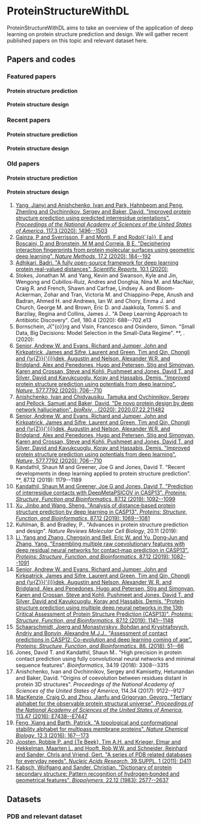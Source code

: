# ProteinStructureWithDL
ProteinStructureWithDL aims to take an overview of the application of deep learning on protein structure prediction and design. We will gather recent published papers on this topic and relevant dataset here.

## Papers and codes

### Featured papers

#### Protein structure prediction

#### Protein structure design

### Recent papers

#### Protein structure prediction

#### Protein structure design

### Old papers

#### Protein structure prediction

#### Protein structure design

1. [Yang, Jianyi and Anishchenko, Ivan and Park, Hahnbeom and Peng, Zhenling and Ovchinnikov, Sergey and Baker, David. "Improved protein structure prediction using predicted interresidue orientations". *Proceedings of the National Academy of Sciences of the United States of America*, 117.3 (2020): 1496--1503](https://www.pnas.org/content/117/3/1496)
2. [Gainza, P and Sverrisson, F and Monti, F and Rodol{\`{a}}, E and Boscaini, D and Bronstein, M M and Correia, B E. "Deciphering interaction fingerprints from protein molecular surfaces using geometric deep learning". *Nature Methods*, 17.2 (2020): 184--192](https://doi.org/10.1038/s41592-019-0666-6)
3. [Adhikari, Badri. "A fully open-source framework for deep learning protein real-valued distances". *Scientific Reports*, 10.1 (2020): ](https://doi.org/10.1038/s41598-020-70181-0)
4. Stokes, Jonathan M. and Yang, Kevin and Swanson, Kyle and Jin, Wengong and Cubillos-Ruiz, Andres and Donghia, Nina M. and MacNair, Craig R. and French, Shawn and Carfrae, Lindsey A. and Bloom-Ackerman, Zohar and Tran, Victoria M. and Chiappino-Pepe, Anush and Badran, Ahmed H. and Andrews, Ian W. and Chory, Emma J. and Church, George M. and Brown, Eric D. and Jaakkola, Tommi S. and Barzilay, Regina and Collins, James J.. "A Deep Learning Approach to Antibiotic Discovery". *Cell*, 180.4 (2020): 688--702.e13
5. Bornschein, J{\"{o}}rg and Visin, Francesco and Osindero, Simon. "Small Data, Big Decisions: Model Selection in the Small-Data Regime". **, . (2020): 
6. [Senior, Andrew W. and Evans, Richard and Jumper, John and Kirkpatrick, James and Sifre, Laurent and Green, Tim and Qin, Chongli and {\v{Z}}{\'{i}}dek, Augustin and Nelson, Alexander W.R. and Bridgland, Alex and Penedones, Hugo and Petersen, Stig and Simonyan, Karen and Crossan, Steve and Kohli, Pushmeet and Jones, David T. and Silver, David and Kavukcuoglu, Koray and Hassabis, Demis. "Improved protein structure prediction using potentials from deep learning". *Nature*, 577.7792 (2020): 706--710](https://doi.org/10.1038/s41586-019-1923-7)
7. [Anishchenko, Ivan and Chidyausiku, Tamuka and Ovchinnikov, Sergey and Pellock, Samuel and Baker, David. "De novo protein design by deep network hallucination". *bioRxiv*, . (2020): 2020.07.22.211482](https://doi.org/10.1101/2020.07.22.211482)
8. [Senior, Andrew W. and Evans, Richard and Jumper, John and Kirkpatrick, James and Sifre, Laurent and Green, Tim and Qin, Chongli and {\v{Z}}{\'{i}}dek, Augustin and Nelson, Alexander W.R. and Bridgland, Alex and Penedones, Hugo and Petersen, Stig and Simonyan, Karen and Crossan, Steve and Kohli, Pushmeet and Jones, David T. and Silver, David and Kavukcuoglu, Koray and Hassabis, Demis. "Improved protein structure prediction using potentials from deep learning". *Nature*, 577.7792 (2020): 706--710](https://doi.org/10.1038/s41586-019-1923-7)
9. Kandathil, Shaun M and Greener, Joe G and Jones, David T. "Recent developments in deep learning applied to protein structure prediction". **, 87.12 (2019): 1179--1189
10. [Kandathil, Shaun M and Greener, Joe G and Jones, David T. "Prediction of interresidue contacts with DeepMetaPSICOV in CASP13". *Proteins: Structure, Function and Bioinformatics*, 87.12 (2019): 1092--1099](https://github.com/)
11. [Xu, Jinbo and Wang, Sheng. "Analysis of distance‐based protein structure prediction by deep learning in CASP13". *Proteins: Structure, Function, and Bioinformatics*, 87.12 (2019): 1069--1081](https://onlinelibrary.wiley.com/doi/abs/10.1002/prot.25810)
12. Kuhlman, B. and Bradley, P.. "Advances in protein structure prediction and design". *Nature Reviews Molecular Cell Biology*, 20.11 (2019): 
13. [Li, Yang and Zhang, Chengxin and Bell, Eric W. and Yu, Dong‐Jun and Zhang, Yang. "Ensembling multiple raw coevolutionary features with deep residual neural networks for contact‐map prediction in CASP13". *Proteins: Structure, Function, and Bioinformatics*, 87.12 (2019): 1082--1091](https://onlinelibrary.wiley.com/doi/abs/10.1002/prot.25798)
14. [Senior, Andrew W. and Evans, Richard and Jumper, John and Kirkpatrick, James and Sifre, Laurent and Green, Tim and Qin, Chongli and {\v{Z}}{\'{i}}dek, Augustin and Nelson, Alexander W. R. and Bridgland, Alex and Penedones, Hugo and Petersen, Stig and Simonyan, Karen and Crossan, Steve and Kohli, Pushmeet and Jones, David T. and Silver, David and Kavukcuoglu, Koray and Hassabis, Demis. "Protein structure prediction using multiple deep neural networks in the 13th Critical Assessment of Protein Structure Prediction (CASP13)". *Proteins: Structure, Function, and Bioinformatics*, 87.12 (2019): 1141--1148](https://onlinelibrary.wiley.com/doi/abs/10.1002/prot.25834)
15. [Schaarschmidt, Joerg and Monastyrskyy, Bohdan and Kryshtafovych, Andriy and Bonvin, Alexandre M.J.J.. "Assessment of contact predictions in CASP12: Co-evolution and deep learning coming of age". *Proteins: Structure, Function, and Bioinformatics*, 86. (2018): 51--66](http://doi.wiley.com/10.1002/prot.25407)
16. Jones, David T. and Kandathil, Shaun M.. "High precision in protein contact prediction using fully convolutional neural networks and minimal sequence features". *Bioinformatics*, 34.19 (2018): 3308--3315
17. Anishchenko, Ivan and Ovchinnikov, Sergey and Kamisetty, Hetunandan and Baker, David. "Origins of coevolution between residues distant in protein 3D structures". *Proceedings of the National Academy of Sciences of the United States of America*, 114.34 (2017): 9122--9127
18. [MacKenzie, Craig O. and Zhou, Jianfu and Grigoryan, Gevorg. "Tertiary alphabet for the observable protein structural universe". *Proceedings of the National Academy of Sciences of the United States of America*, 113.47 (2016): E7438--E7447](https://www.pnas.org/content/113/47/E7438)
19. [Feng, Xiang and Barth, Patrick. "A topological and conformational stability alphabet for multipass membrane proteins". *Nature Chemical Biology*, 12.3 (2016): 167--173](www.nature.com/naturechemicalbiology)
20. [Joosten, Robbie P. and {Te Beek}, Tim A.H. and Krieger, Elmar and Hekkelman, Maarten L. and Hooft, Rob W.W. and Schneider, Reinhard and Sander, Chris and Vriend, Gert. "A series of PDB related databases for everyday needs". *Nucleic Acids Research*, 39.SUPPL. 1 (2011): D411](/pmc/articles/PMC3013697/?report=abstract)
21. [Kabsch, Wolfgang and Sander, Christian. "Dictionary of protein secondary structure: Pattern recognition of hydrogen‐bonded and geometrical features". *Biopolymers*, 22.12 (1983): 2577--2637](https://onlinelibrary.wiley.com/doi/full/10.1002/bip.360221211)


## Datasets

### PDB and relevant dataset

